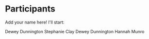 
# Participants

Add your name here! I'll start:

Dewey Dunnington
Stephanie Clay
Dewey Dunnington
Hannah Munro
